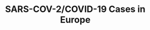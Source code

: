 ---
title: SARS-COV-2/COVID-19 Cases in Europe
herb_id: covid19_eu_data
contributors:
- github: covid19-eu-zh
  name: covid19-eu-zh
data:
- description: Records of SARS-COV-2 Cases in Germany
  fields:
  - description: alpha 2 code of the country
    name: country
  - description: State of Germany in German
    name: state
  - description: number of cases by the specified datetime
    name: cases
  - description: datetime of the record
    name: datetime
  format: csv
  name: SARS-COV-2/COVID-19 Cases in Germany in csv format
  path: dataset/covid-19-de.csv
  size: null
  updated_at: ''
- description: Records of SARS-COV-2/COVID-19 Cases in Austria
  fields:
  - description: alpha 2 code of the country
    name: country
  - description: State of Austria
    name: state
  - description: number of cases by the specified datetime
    name: cases
  - description: datetime of the record
    name: datetime
  format: csv
  name: SARS-COV-2/COVID-19 Cases in AT in csv format
  path: dataset/covid-19-at.csv
  size: null
  updated_at: ''
- description: Records of SARS-COV-2/COVID-19 Cases in Netherland
  fields:
  - description: alpha 2 code of the country
    name: country
  - description: city in Netherland
    name: city
  - description: number of cases by the specified datetime
    name: cases
  - description: date of the record update on the volksgezondheidenzorg website, only
      the date matters
    name: datetime
  format: csv
  name: SARS-COV-2/COVID-19 Cases in NL in csv format
  path: dataset/covid-19-nl.csv
  size: null
  updated_at: ''
- description: Records of SARS-COV-2/COVID-19 Cases in UK
  fields:
  - description: alpha 2 code of the country
    name: country
  - description: local authorities in England, city, town, borough, etc.
    name: authority
  - description: number of cases by the specified datetime, it can be a range
    name: cases
  - description: Lower bound of the number of cases
    name: cases_lower
  - description: Upper bound of the number of cases
    name: cases_upper
  - description: datetime of the record update on the website
    name: datetime
  format: csv
  name: SARS-COV-2/COVID-19 Cases in UK in csv format
  path: dataset/covid-19-uk.csv
  size: null
  updated_at: ''
- description: Records of SARS-COV-2/COVID-19 Cases in FR
  fields:
  - description: alpha 2 code of the country
    name: country
  - description: local provinces or oversea authorities in France, Oversea and Metropolis
      are also added as conditional sum
    name: authority
  - description: number of cases by the specified datetime
    name: cases
  - description: datetime of the record update on the website
    name: datetime
  format: csv
  name: SARS-COV-2/COVID-19 Cases in UK in csv format
  path: dataset/covid-19-fr.csv
  size: null
  updated_at: ''
description: SARS-COV-2/COVID-19 Cases in Europe by Country, State, and Date
name: SARS-COV-2/COVID-19 Cases in Europe
references:
- link: https://www.rki.de/DE/Content/InfAZ/N/Neuartiges_Coronavirus/Fallzahlen.html
  name: 'SARS-CoV-2: Fallzahlen in Deutschland, China und weltweit'
- link: https://www.sozialministerium.at/Themen/Gesundheit/Uebertragbare-Krankheiten/Infektionskrankheiten-A-Z/Neuartiges-Coronavirus.html
  name: Neuartiges Coronavirus (COVID-19)
- link: https://www.volksgezondheidenzorg.info/onderwerp/infectieziekten/regionaal-internationaal/coronavirus-covid-19#node-coronavirus-covid-19-meldingen
  name: volksgezondheidenzorg.info in NL
- link: https://www.gov.uk/government/publications/coronavirus-covid-19-number-of-cases-in-england/coronavirus-covid-19-number-of-cases-in-england
  name: Public Health England
repository: covid19-eu-zh/covid19-eu-data
tags:
- Health

---